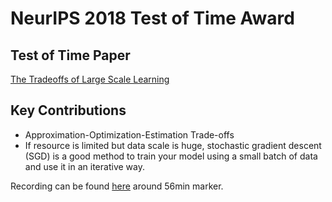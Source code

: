 # NeurIPS 2018 Test of Time Award

## Test of Time Paper

[The Tradeoffs of Large Scale Learning](https://leon.bottou.org/publications/pdf/mloptbook-2011.pdf)

## Key Contributions

* Approximation-Optimization-Estimation Trade-offs
* If resource is limited but data scale is huge, stochastic gradient descent
  (SGD) is a good method to train your model using a small batch of data and
  use it in an iterative way.

Recording can be found [here](https://www.facebook.com/nipsfoundation/videos/271569366878864/) around 56min marker.
